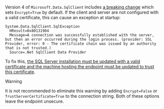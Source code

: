 Version 4 of `Microsoft.Data.SqlClient` includes [a breaking change](https://github.com/dotnet/SqlClient/pull/1210) which sets `Encrypt=True` by default. If the client and server are not configured with a valid certificate, this can cause an exception at startup:

```
System.Data.SqlClient.SqlException
  HResult=0x80131904
  Message=A connection was successfully established with the server, but then an error occurred during the login process. (provider: SSL Provider, error: 0 - The certificate chain was issued by an authority that is not trusted.)
  Source=.Net SqlClient Data Provider
```

To fix this, [the SQL Server installation must be updated with a valid certificate and the machine hosting the endpoint must be updated to trust this certificate](https://docs.microsoft.com/en-us/sql/database-engine/configure-windows/enable-encrypted-connections-to-the-database-engine).

> [!WARNING]
> It is not recommended to eliminate this warning by adding `Encrypt=False` or `TrustServerCertificate=True` to the connection string. Both of these options leave the endpoint unsecure.